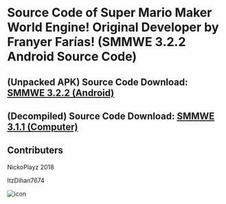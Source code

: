 # Source Code of Super Mario Maker World Engine! Original Developer by Franyer Farías! (SMMWE 3.2.2 Android Source Code)

## (Unpacked APK) Source Code Download: [SMMWE 3.2.2 (Android)](https://drive.google.com/file/d/1N9hGTJbjZlAXQKIygASniYy0UvVsCsmL/view?usp=sharing)

## (Decompiled) Source Code Download: [SMMWE 3.1.1 (Computer)](https://drive.google.com/file/d/1M6SV6R87PrZidJVVXDpAJo777AjheD8W/view?usp=sharing)

## Contributers
NickoPlayz 2018

ItzDihan7674

![icon](https://user-images.githubusercontent.com/78001398/188532636-7abb2ef5-35c3-40fc-a33c-c8b3832973ed.png)
